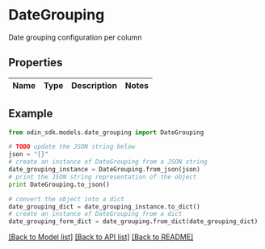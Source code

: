 # DateGrouping

Date grouping configuration per column

## Properties

Name | Type | Description | Notes
------------ | ------------- | ------------- | -------------

## Example

```python
from odin_sdk.models.date_grouping import DateGrouping

# TODO update the JSON string below
json = "{}"
# create an instance of DateGrouping from a JSON string
date_grouping_instance = DateGrouping.from_json(json)
# print the JSON string representation of the object
print DateGrouping.to_json()

# convert the object into a dict
date_grouping_dict = date_grouping_instance.to_dict()
# create an instance of DateGrouping from a dict
date_grouping_form_dict = date_grouping.from_dict(date_grouping_dict)
```
[[Back to Model list]](../README.md#documentation-for-models) [[Back to API list]](../README.md#documentation-for-api-endpoints) [[Back to README]](../README.md)


